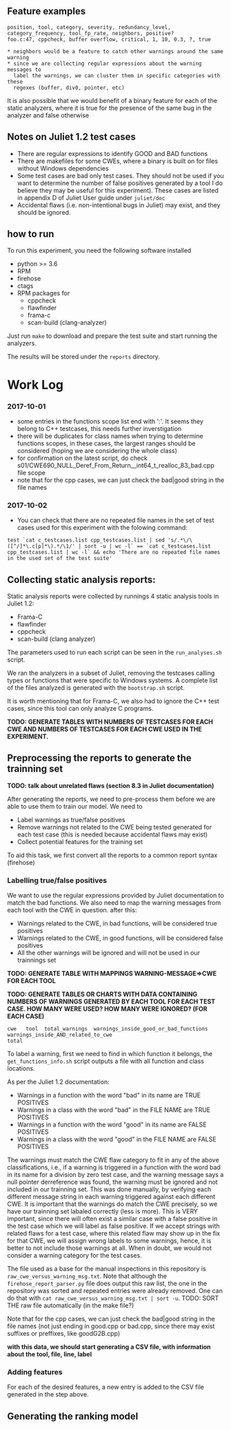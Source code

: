 ## Feature examples

```
position, tool, category, severity, redundancy_level, category_frequency, tool_fp_rate, neighbors, positive?
foo.c:47, cppcheck, buffer overflow, critical, 1, 10, 0.3, ?, true

* neighbors would be a feature to catch other warnings around the same warning
* since we are collecting regular expressions about the warning messages to
  label the warnings, we can cluster them in specific categories with these
  regexes (buffer, div0, pointer, etc)
```

It is also possible that we would benefit of a binary feature for each of the
static analyzers, where it is true for the presence of the same bug in the
analyzer and false otherwise

## Notes on Juliet 1.2 test cases

* There are regular expressions to identify GOOD and BAD functions
* There are makefiles for some CWEs, where a binary is built on for files
  without Windows dependencies
* Some test cases are bad only test cases. They should not be used if you want
  to determine the number of false positives generated by a tool I do believe
  they may be useful for this experiment). These cases are listed in appendix D
  of Juliet User guide under `juliet/doc`
* Accidental flaws (i.e. non-intentional bugs in Juliet) may exist, and they
  should be ignored.

## how to run

To run this experiment, you need the following software installed

* python >= 3.6
* RPM
* firehose
* ctags
* RPM packages for
  * cppcheck
  * flawfinder
  * frama-c
  * scan-build (clang-analyzer)

Just run  `make` to download and prepare the test suite and start running the
analyzers.

The results will be stored under the `reports` directory.

# Work Log

### 2017-10-01

* some entries in the functions scope list end with ':'. It seems they belong to  C++ testcases, this needs further inverstigation
* there will be duplicates for class names when trying to determine functions scopes, in these cases, the largest ranges should be considered (hoping we are considering the whole class)
* for confirmation on the latest script, do check s01/CWE690_NULL_Deref_From_Return__int64_t_realloc_83_bad.cpp file scope
* note that for the cpp cases, we can just check the bad|good string in the file names

### 2017-10-02

* You can check that there are no repeated file names in the set of test cases
  used for this experiment with the folowing command:

```
test `cat c_testcases.list cpp_testcases.list | sed 's/.*\/\([^/]*\.c[p]*\).*/\1/' | sort -u | wc -l` == `cat c_testcases.list cpp_testcases.list | wc -l` && echo 'There are no repeated file names in the used set of the test suite'
```

## Collecting static analysis reports:

Static analysis reports were collected by runnings 4 static analysis tools in
Juliet 1.2:

* Frama-C
* flawfinder
* cppcheck
* scan-build (clang analyzer)

The parameters used to run each script can be seen in the `run_analyses.sh`
script.

We ran the analyzers in a subset of Juliet, removing the testcases calling
types or functions that were specific to Windows systems. A complete list
of the files analyzed is generated with the `bootstrap.sh` script.

It is worth mentioning that for Frama-C, we also had to ignore the C++ test
cases, since this tool can only analyze C programs.

**TODO: GENERATE TABLES WITH NUMBERS OF TESTCASES FOR EACH CWE AND NUMBERS OF
TESTCASES FOR EACH CWE USED IN THE EXPERIMENT.**

## Preprocessing the reports to generate the trainning set

**TODO: talk about unrelated flaws (section 8.3 in Juliet documentation)**

After generating the reports, we need to pre-process them before we are able to
use them to train our model. We need to

* Label warnings as true/false positives
* Remove warnings not related to the CWE being tested generated for each test
  case (this is needed because accidental flaws may exist)
* Collect potential features for the training set

To aid this task, we first convert all the reports to a common report syntax (firehose)

### Labelling true/false positives

We want to use the regular expressions provided by Juliet documentation to
match the bad functions. We also need to map the warning messages from each
tool with the CWE in question. after this:

* Warnings related to the CWE, in bad functions, will be considered true positives
* Warnings related to the CWE, in good functions, will be considered false positives
* All the other warnings will be ignored and will not be used in our trainnings set

**TODO: GENERATE TABLE WITH MAPPINGS WARNING-MESSAGE=>CWE FOR EACH TOOL**

**TODO: GENERATE TABLES OR CHARTS WITH DATA CONTAINING NUMBERS OF WARNINGS
GENERATED BY EACH TOOL FOR EACH TEST CASE. HOW MANY WERE USED? HOW MANY WERE
IGNORED? (FOR EACH CASE)**

```
cwe   tool  total_warnings  warnings_inside_good_or_bad_functions  warnings_inside_AND_related_to_cwe
total
```

To label a warning, first we need to find in which function it belongs, the
`get_functions_info.sh` script outputs a file with all function and class locations.

As per the Juliet 1.2 documentation:

* Warnings in a function with the word "bad" in its name are TRUE POSITIVES
* Warnings in a class with the word "bad" in the FILE NAME are TRUE POSITIVES
* Warnings in a function with the word "good" in its name are FALSE POSITIVES
* Warnings in a class with the word "good" in the FILE NAME are FALSE POSITIVES

The warnings must match the CWE flaw category to fit in any of the above
classifications, i.e., if a warning is triggered in a function with the word
bad in its name for a division by zero test case, and the warning message says
a null pointer derreference was found, the warning must be ignored and not
included in our trainning set. This was done manually, by verifying each
different message string in each warning triggered against each different CWE.
It is important that the warnings do match the CWE precisely, so we have our
trainning set labaled correctly (less is more). This is VERY important, since
there will often exist a similar case with a false positive in the test case
which we will label as false positive. If we accept strings with related flaws
for a test case, where this related flaw may show up in the fix for that CWE,
we will assign wrong labels to some warnings, hence, it is better to not include
those warnings at all. When in doubt, we would not consider a warning category
for the test cases.

The file used as a base for the manual inspections in this repository is
`raw_cwe_versus_warning_msg.txt`.  Note that although the
`firehose_report_parser.py` file does output this raw list, the one in the
repository was sorted and repeated entries were already removed. One can do
that with `cat raw_cwe_versus_warning_msg.txt | sort -u`.
TODO: SORT THE raw file automatically (in the make file?)

Note that for the cpp cases, we can just check the bad|good string in the file
names (not just ending in good.cpp or bad.cpp, since there may exist suffixes
or preffixes, like goodG2B.cpp)

**with this data, we should start generating a CSV file, with information about the
tool, file, line, label**

### Adding features

For each of the desired features, a new entry is added to the CSV file
generated in the step above.

## Generating the ranking model
